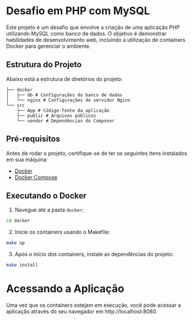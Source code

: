 # Desafio em PHP com MySQL

Este projeto é um desafio que envolve a criação de uma aplicação PHP utilizando MySQL como banco de dados. O objetivo é demonstrar habilidades de desenvolvimento web, incluindo a utilização de containers Docker para gerenciar o ambiente.

## Estrutura do Projeto

Abaixo está a estrutura de diretórios do projeto:
```
├── docker
│   ├── db # Configurações do banco de dados
│   └── nginx # Configurações do servidor Nginx
└── src
    ├── App # Código-fonte da aplicação
    ├── public # Arquivos públicos
    └── vendor # Dependências do Composer
```

## Pré-requisitos

Antes de rodar o projeto, certifique-se de ter os seguintes itens instalados em sua máquina:

- [Docker](https://www.docker.com/get-started)
- [Docker Compose](https://docs.docker.com/compose/)

## Executando o Docker

1. Navegue até a pasta `docker`:

```bash
cd docker
```

2. Inicie os containers usando o Makefile:

```bash
make up
```

3. Após o início dos containers, instale as dependências do projeto:

```bash
make install
```

# Acessando a Aplicação

Uma vez que os containers estejam em execução, você pode acessar a aplicação através do seu navegador em http://localhost:8080.
